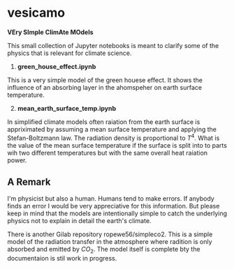 # vesicamo

**VEry SImple ClimAte MOdels**

This small collection of Jupyter notebooks is meant to clarify some of the physics that is relevant for climate science.

1. **green_house_effect.ipynb**

This is a very simple model of the green houese effect. It shows the influence of an absorbing layer in the ahomspeher on earth surface temperature.

2. **mean_earth_surface_temp.ipynb**

In simplified climate models often raiation from the earth surface is appriximated by assuming a mean surface temperature and applying the Stefan-Boltzmann law. The radiation density is proportional to $T^4$. What is the value of the mean surface temperature if the surface is split into to parts wih two different temperatures but with the same overall heat raiation power.   

## A Remark 

I'm physicist but also a human. Humans tend to make errors. If anybody finds an error I would be very appreciative for this information. But please keep in mind that the models are intentionally simple to catch the underlying physics not to explain in detail the earth's climate. 

There is another Gilab repository ropewe56/simpleco2. This is a simple model of the radiation transfer in the atmosphere where radition is only absorbed and emitted by $CO_2$. The model itself is complete bty the documentaion is stil work in progress. 